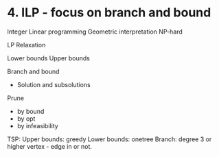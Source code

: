 # 4. ILP - focus on branch and bound

Integer Linear programming
Geometric interpretation
NP-hard

LP Relaxation

Lower bounds
Upper bounds

Branch and bound
- Solution and subsolutions

Prune
- by bound
- by opt
- by infeasibility

TSP:
Upper bounds: greedy
Lower bounds: onetree
Branch: degree 3 or higher vertex - edge in or not.